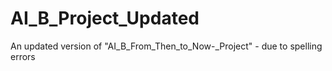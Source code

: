 # AI_B_Project_Updated
An updated version of "AI_B_From_Then_to_Now-_Project" - due to spelling errors
